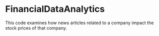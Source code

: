 # FinancialDataAnalytics

This code examines how news articles related to a company impact the stock prices of that company.

